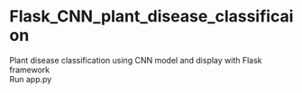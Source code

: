 # Flask_CNN_plant_disease_classificaion
Plant disease classification using CNN model and display with Flask framework <br/>
Run app.py
